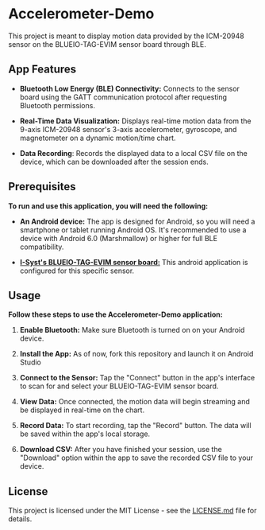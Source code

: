 # Accelerometer-Demo

This project is meant to display motion data provided by the ICM-20948 sensor on the BLUEIO-TAG-EVIM sensor board through BLE.

## App Features
- **Bluetooth Low Energy (BLE) Connectivity:** Connects to the sensor board using the GATT communication protocol after requesting Bluetooth permissions.

- **Real-Time Data Visualization:** Displays real-time motion data from the 9-axis ICM-20948 sensor's 3-axis accelerometer, gyroscope, and magnetometer on a dynamic motion/time chart.

- **Data Recording**: Records the displayed data to a local CSV file on the device, which can be downloaded after the session ends.

## Prerequisites

**To run and use this application, you will need the following:**

- **An Android device:** The app is designed for Android, so you will need a smartphone or tablet running Android OS. It's recommended to use a device with Android 6.0 (Marshmallow) or higher for full BLE compatibility.

- **[I-Syst's BLUEIO-TAG-EVIM sensor board:](https://micropython.org/download/BLUEIO_TAG_EVIM/)** This android application is configured for this specific sensor.

## Usage
**Follow these steps to use the Accelerometer-Demo application:**

1. **Enable Bluetooth:** Make sure Bluetooth is turned on on your Android device.

2. **Install the App:** As of now, fork this repository and launch it on Android Studio

3. **Connect to the Sensor:** Tap the "Connect" button in the app's interface to scan for and select your BLUEIO-TAG-EVIM sensor board.

4. **View Data:** Once connected, the motion data will begin streaming and be displayed in real-time on the chart.

5. **Record Data:** To start recording, tap the "Record" button. The data will be saved within the app's local storage.

6. **Download CSV:** After you have finished your session, use the "Download" option within the app to save the recorded CSV file to your device.

## License

This project is licensed under the MIT License - see the [LICENSE.md](https://github.com/DINDIN2007/Accelerometer-Demo?tab=MIT-1-ov-file#readme) file for details.
